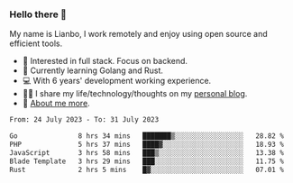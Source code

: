 ### Hello there 👋

My name is Lianbo, I work remotely and enjoy using open source and efficient tools.

- 🔭 Interested in full stack. Focus on backend.
- 🌱 Currently learning Golang and Rust.
- 💻 With 6 years' development working experience.
- ✍🏻 I share my life/technology/thoughts on my [personal blog](https://godruoyi.com).
- 👒 [About me more](https://godruoyi.com/posts/About-godruoyi).

<!--START_SECTION:waka-->

```txt
From: 24 July 2023 - To: 31 July 2023

Go               8 hrs 34 mins   ███████▒░░░░░░░░░░░░░░░░░   28.82 %
PHP              5 hrs 37 mins   ████▓░░░░░░░░░░░░░░░░░░░░   18.93 %
JavaScript       3 hrs 58 mins   ███▒░░░░░░░░░░░░░░░░░░░░░   13.38 %
Blade Template   3 hrs 29 mins   ███░░░░░░░░░░░░░░░░░░░░░░   11.75 %
Rust             2 hrs 5 mins    █▓░░░░░░░░░░░░░░░░░░░░░░░   07.01 %
```

<!--END_SECTION:waka-->
